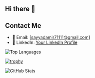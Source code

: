 ## Hi there 👋

<!--
**Mohammad-Sayyad/Mohammad-Sayyad** is a ✨ _special_ ✨ repository because its `README.md` (this file) appears on your GitHub profile.

Here are some ideas to get you started:

- 🔭 I’m currently working on ...
- 🌱 I’m currently learning ...
- 👯 I’m looking to collaborate on ...
- 🤔 I’m looking for help with ...
- 💬 Ask me about ...
- 📫 How to reach me: ...
- 😄 Pronouns: ...
- ⚡ Fun fact: ...
-->

## Contact Me

- 📧 Email: [sayyadamir71111@gmail.com]
- 💼 LinkedIn: [Your LinkedIn Profile](https://www.linkedin.com/in/yourusername/)

![Top Languages](https://github-readme-stats.vercel.app/api/top-langs/?username=Mohammad-Sayyad&layout=compact&theme=radical)

[![trophy](https://github-profile-trophy.vercel.app/?username=Mohammad-Sayyad&theme=radical)](https://github.com/ryo-ma/github-profile-trophy)

![GitHub Stats](https://github-readme-stats.vercel.app/api?username=Mohammad-Sayyad&show_icons=true&theme=radical)




